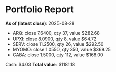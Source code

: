 # Portfolio Report
**As of (latest close)**: 2025-08-28

- ARQ: close 7.6400, qty 37, value $282.68
- UPXI: close 8.0900, qty 8, value $64.72
- SERV: close 11.2500, qty 26, value $292.50
- MYOMO: close 1.0550, qty 350, value $369.25
- CABA: close 1.5000, qty 112, value $168.00

Cash: $4.03
**Total value**: $1181.18